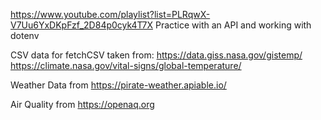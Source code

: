 https://www.youtube.com/playlist?list=PLRqwX-V7Uu6YxDKpFzf_2D84p0cyk4T7X
Practice with an API and working with dotenv

CSV data for fetchCSV taken from:
https://data.giss.nasa.gov/gistemp/
https://climate.nasa.gov/vital-signs/global-temperature/

Weather Data from https://pirate-weather.apiable.io/

Air Quality from https://openaq.org
